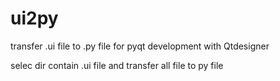 # ui2py
transfer .ui file to .py file for pyqt development with Qtdesigner

selec dir contain .ui file and transfer all file to py file
